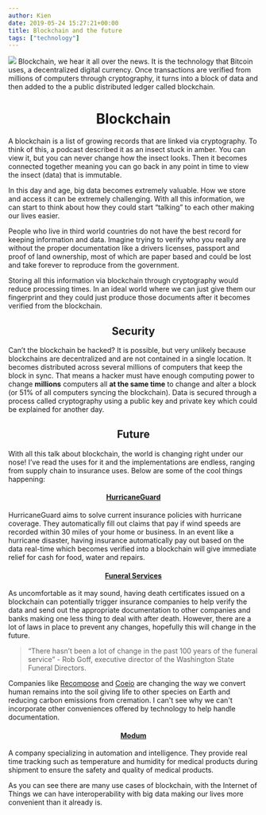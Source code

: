 ```yaml
---
author: Kien
date: 2019-05-24 15:27:21+00:00
title: Blockchain and the future
tags: ["technology"]
---
```


![](https://images.unsplash.com/photo-1524673450801-b5aa9b621b76?ixlib=rb-1.2.1&ixid=eyJhcHBfaWQiOjEyMDd9&auto=format&fit=crop&w=1950&q=80)
Blockchain, we hear it all over the news. It is the technology that Bitcoin uses, a decentralized digital currency. Once transactions are verified from millions of computers through cryptography, it turns into a block of data and then added to the a public distributed ledger called blockchain.

# <center>Blockchain</center>

A blockchain is a list of growing records that are linked via cryptography. To think of this, a podcast described it as an insect stuck in amber. You can view it, but you can never change how the insect looks. Then it becomes connected together meaning you can go back in any point in time to view the insect (data) that is immutable.

In this day and age, big data becomes extremely valuable. How we store and access it can be extremely challenging. With all this information, we can start to think about how they could start “talking” to each other making our lives easier.

People who live in third world countries do not have the best record for keeping information and data. Imagine trying to verify who you really are without the proper documentation like a drivers licenses, passport and proof of land ownership, most of which are paper based and could be lost and take forever to reproduce from the government.

Storing all this information via blockchain through cryptography would reduce processing times. In an ideal world where we can just give them our fingerprint and they could just produce those documents after it becomes verified from the blockchain.

## <center>Security</center>

Can’t the blockchain be hacked? It is possible, but very unlikely because blockchains are decentralized and are not contained in a single location. It becomes distributed across several millions of computers that keep the block in sync. That means a hacker must have enough computing power to change **millions** computers all **at the same time** to change and alter a block (or 51% of all computers syncing the blockchain). Data is secured through a process called cryptography using a public key and private key which could be explained for another day.

## <center>Future</center>

With all this talk about blockchain, the world is changing right under our nose! I’ve read the uses for it and the implementations are endless, ranging from supply chain to insurance uses. Below are some of the cool things happening:

#### <center>[HurricaneGuard](https://hurricaneguard.io/)</center>

HurricaneGuard aims to solve current insurance policies with hurricane coverage. They automatically fill out claims that pay if wind speeds are recorded within 30 miles of your home or business. In an event like a hurricane disaster, having insurance automatically pay out based on the data real-time which becomes verified into a blockchain will give immediate relief for cash for food, water and repairs.

#### <center>[Funeral Services]()</center>

As uncomfortable as it may sound, having death certificates issued on a blockchain can potentially trigger insurance companies to help verify the data and send out the appropriate documentation to other companies and banks making one less thing to deal with after death. However, there are a lot of laws in place to prevent any changes, hopefully this will change in the future.

<blockquote>“There hasn’t been a lot of change in the past 100 years of the funeral service” - Rob Goff, executive director of the Washington State Funeral Directors.</blockquote>

Companies like [Recompose](https://www.recompose.life/) and [Coeio](https://angel.co/company/coeio) are changing the way we convert human remains into the soil giving life to other species on Earth and reducing carbon emissions from cremation. I can't see why we can't incorporate other conveniences offered by technology to help handle documentation.

#### <center> [Modum](https://modum.io/) </center>

A company specializing in automation and intelligence. They provide real time tracking such as temperature and humidity for medical products during shipment to ensure the safety and quality of medical products.

As you can see there are many use cases of blockchain, with the Internet of Things we can have interoperability with big data making our lives more convenient than it already is.
